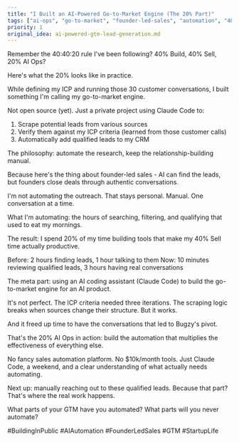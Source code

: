 ```yaml
---
title: "I Built an AI-Powered Go-to-Market Engine (The 20% Part)"
tags: ["ai-ops", "go-to-market", "founder-led-sales", "automation", "40-40-20-rule"]
priority: 1
original_idea: ai-powered-gtm-lead-generation.md
---
```


Remember the 40:40:20 rule I've been following? 40% Build, 40% Sell, 20% AI Ops?

Here's what the 20% looks like in practice.

While defining my ICP and running those 30 customer conversations, I built something I'm calling my go-to-market engine.

Not open source (yet). Just a private project using Claude Code to:

1. Scrape potential leads from various sources
2. Verify them against my ICP criteria (learned from those customer calls)
3. Automatically add qualified leads to my CRM

The philosophy: automate the research, keep the relationship-building manual.

Because here's the thing about founder-led sales - AI can find the leads, but founders close deals through authentic conversations.

I'm not automating the outreach. That stays personal. Manual. One conversation at a time.

What I'm automating: the hours of searching, filtering, and qualifying that used to eat my mornings.

The result: I spend 20% of my time building tools that make my 40% Sell time actually productive.

Before: 2 hours finding leads, 1 hour talking to them
Now: 10 minutes reviewing qualified leads, 3 hours having real conversations

The meta part: using an AI coding assistant (Claude Code) to build the go-to-market engine for an AI product.

It's not perfect. The ICP criteria needed three iterations. The scraping logic breaks when sources change their structure. But it works.

And it freed up time to have the conversations that led to Bugzy's pivot.

That's the 20% AI Ops in action: build the automation that multiplies the effectiveness of everything else.

No fancy sales automation platform. No $10k/month tools. Just Claude Code, a weekend, and a clear understanding of what actually needs automating.

Next up: manually reaching out to these qualified leads. Because that part? That's where the real work happens.

What parts of your GTM have you automated? What parts will you never automate?

#BuildingInPublic #AIAutomation #FounderLedSales #GTM #StartupLife

